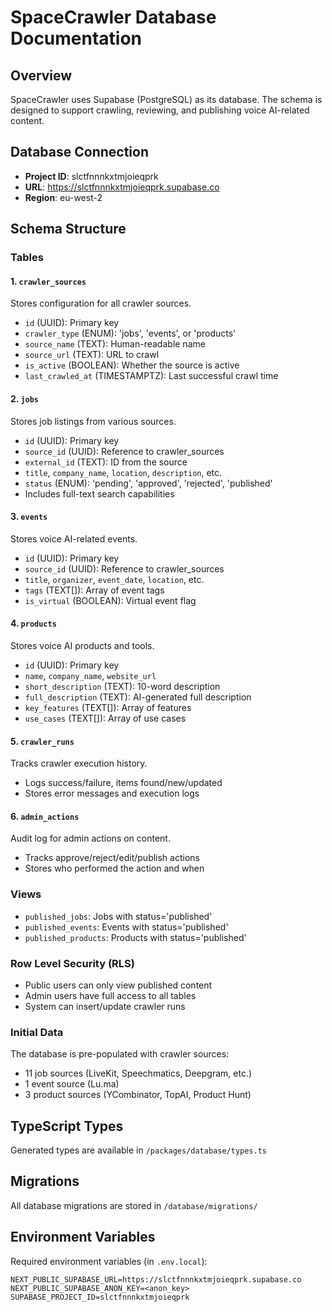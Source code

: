 # SpaceCrawler Database Documentation

## Overview
SpaceCrawler uses Supabase (PostgreSQL) as its database. The schema is designed to support crawling, reviewing, and publishing voice AI-related content.

## Database Connection
- **Project ID**: slctfnnnkxtmjoieqprk
- **URL**: https://slctfnnnkxtmjoieqprk.supabase.co
- **Region**: eu-west-2

## Schema Structure

### Tables

#### 1. `crawler_sources`
Stores configuration for all crawler sources.
- `id` (UUID): Primary key
- `crawler_type` (ENUM): 'jobs', 'events', or 'products'
- `source_name` (TEXT): Human-readable name
- `source_url` (TEXT): URL to crawl
- `is_active` (BOOLEAN): Whether the source is active
- `last_crawled_at` (TIMESTAMPTZ): Last successful crawl time

#### 2. `jobs`
Stores job listings from various sources.
- `id` (UUID): Primary key
- `source_id` (UUID): Reference to crawler_sources
- `external_id` (TEXT): ID from the source
- `title`, `company_name`, `location`, `description`, etc.
- `status` (ENUM): 'pending', 'approved', 'rejected', 'published'
- Includes full-text search capabilities

#### 3. `events`
Stores voice AI-related events.
- `id` (UUID): Primary key
- `source_id` (UUID): Reference to crawler_sources
- `title`, `organizer`, `event_date`, `location`, etc.
- `tags` (TEXT[]): Array of event tags
- `is_virtual` (BOOLEAN): Virtual event flag

#### 4. `products`
Stores voice AI products and tools.
- `id` (UUID): Primary key
- `name`, `company_name`, `website_url`
- `short_description` (TEXT): 10-word description
- `full_description` (TEXT): AI-generated full description
- `key_features` (TEXT[]): Array of features
- `use_cases` (TEXT[]): Array of use cases

#### 5. `crawler_runs`
Tracks crawler execution history.
- Logs success/failure, items found/new/updated
- Stores error messages and execution logs

#### 6. `admin_actions`
Audit log for admin actions on content.
- Tracks approve/reject/edit/publish actions
- Stores who performed the action and when

### Views
- `published_jobs`: Jobs with status='published'
- `published_events`: Events with status='published'  
- `published_products`: Products with status='published'

### Row Level Security (RLS)
- Public users can only view published content
- Admin users have full access to all tables
- System can insert/update crawler runs

### Initial Data
The database is pre-populated with crawler sources:
- 11 job sources (LiveKit, Speechmatics, Deepgram, etc.)
- 1 event source (Lu.ma)
- 3 product sources (YCombinator, TopAI, Product Hunt)

## TypeScript Types
Generated types are available in `/packages/database/types.ts`

## Migrations
All database migrations are stored in `/database/migrations/`

## Environment Variables
Required environment variables (in `.env.local`):
```
NEXT_PUBLIC_SUPABASE_URL=https://slctfnnnkxtmjoieqprk.supabase.co
NEXT_PUBLIC_SUPABASE_ANON_KEY=<anon_key>
SUPABASE_PROJECT_ID=slctfnnnkxtmjoieqprk
```